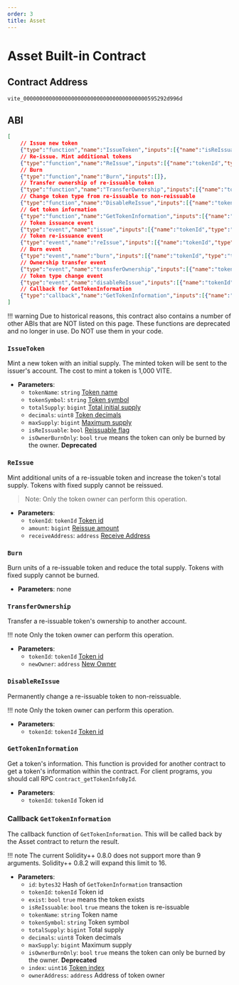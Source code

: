 ```yaml
---
order: 3
title: Asset
---
```


# Asset Built-in Contract
## Contract Address
`vite_000000000000000000000000000000000000000595292d996d`

## ABI
```json
[
	// Issue new token
	{"type":"function","name":"IssueToken","inputs":[{"name":"isReIssuable","type":"bool"},{"name":"tokenName","type":"string"},{"name":"tokenSymbol","type":"string"},{"name":"totalSupply","type":"uint256"},{"name":"decimals","type":"uint8"},{"name":"maxSupply","type":"uint256"},{"name":"isOwnerBurnOnly","type":"bool"}]},
	// Re-issue. Mint additional tokens
	{"type":"function","name":"ReIssue","inputs":[{"name":"tokenId","type":"tokenId"},{"name":"amount","type":"uint256"},{"name":"receiveAddress","type":"address"}]},
	// Burn
	{"type":"function","name":"Burn","inputs":[]},
	// Transfer ownership of re-issuable token
	{"type":"function","name":"TransferOwnership","inputs":[{"name":"tokenId","type":"tokenId"},{"name":"newOwner","type":"address"}]},
	// Change token type from re-issuable to non-reissuable
	{"type":"function","name":"DisableReIssue","inputs":[{"name":"tokenId","type":"tokenId"}]},
	// Get token information
	{"type":"function","name":"GetTokenInformation","inputs":[{"name":"tokenId","type":"tokenId"}]},
	// Token issuance event
	{"type":"event","name":"issue","inputs":[{"name":"tokenId","type":"tokenId","indexed":true}]},
	// Token re-issuance event
	{"type":"event","name":"reIssue","inputs":[{"name":"tokenId","type":"tokenId","indexed":true}]},
	// Burn event
	{"type":"event","name":"burn","inputs":[{"name":"tokenId","type":"tokenId","indexed":true},{"name":"burnAddress","type":"address"},{"name":"amount","type":"uint256"}]},
	// Ownership transfer event
	{"type":"event","name":"transferOwnership","inputs":[{"name":"tokenId","type":"tokenId","indexed":true},{"name":"owner","type":"address"}]},
	// Token type change event
	{"type":"event","name":"disableReIssue","inputs":[{"name":"tokenId","type":"tokenId","indexed":true}]},
	// Callback for GetTokenInformation
	{"type":"callback","name":"GetTokenInformation","inputs":[{"name":"id","type":"bytes32"},{"name":"tokenId","type":"tokenId"},{"name":"exist","type":"bool"},{"name":"isReIssuable","type":"bool"},{"name":"tokenName","type":"string"},{"name":"tokenSymbol","type":"string"},{"name":"totalSupply","type":"uint256"},{"name":"decimals","type":"uint8"},{"name":"maxSupply","type":"uint256"},{"name":"isOwnerBurnOnly","type":"bool"},{"name":"index","type":"uint16"},{"name":"ownerAddress","type":"address"}]}
]
```

!!! warning
	Due to historical reasons, this contract also contains a number of other ABIs that are NOT listed on this page. These functions are deprecated and no longer in use. Do NOT use them in your code.

### `IssueToken`

Mint a new token with an initial supply. The minted token will be sent to the issuer's account. The cost to mint a token is 1,000 VITE.

- **Parameters**: 
	* `tokenName`: `string` [Token name](../../../vite-basics/token-model.md#minting)
	* `tokenSymbol`: `string` [Token symbol](../../../vite-basics/token-model.md#minting)
	* `totalSupply`: `bigint` [Total initial supply](../../../vite-basics/token-model.md#minting)
	* `decimals`: `uint8` [Token decimals](../../../vite-basics/token-model.md#minting)
	* `maxSupply`: `bigint` [Maximum supply](../../../vite-basics/token-model.md#minting)
	* `isReIssuable`: `bool` [Reissuable flag](../../../vite-basics/token-model.md#minting)
	* `isOwnerBurnOnly`: `bool` `true` means the token can only be burned by the owner. **Deprecated**
	
### `ReIssue`

Mint additional units of a re-issuable token and increase the token's total supply. Tokens with fixed supply cannot be reissued.

> Note: Only the token owner can perform this operation.

- **Parameters**: 
	* `tokenId`: `tokenId` [Token id](../../../vite-basics/token-model.md#re-issuance)
	* `amount`: `bigint` [Reissue amount](../../../vite-basics/token-model.md#re-issuance)
	* `receiveAddress`: `address` [Receive Address](../../../vite-basics/token-model.md#re-issuance)

### `Burn`

Burn units of a re-issuable token and reduce the total supply. Tokens with fixed supply cannot be burned.

- **Parameters**: none

### `TransferOwnership`

Transfer a re-issuable token's ownership to another account.

!!! note
	Only the token owner can perform this operation.

- **Parameters**: 
	* `tokenId`: `tokenId` [Token id](../../../vite-basics/token-model.md#ownership-transfer)
	* `newOwner`: `address` [New Owner](../../../vite-basics/token-model.md#ownership-transfer)

### `DisableReIssue`

Permanently change a re-issuable token to non-reissuable.

!!! note
	Only the token owner can perform this operation.

- **Parameters**: 
	* `tokenId`: `tokenId` [Token id](../../../vite-basics/token-model.md#disabling-re-issuance)

### `GetTokenInformation`

Get a token's information. This function is provided for another contract to get a token's information within the contract. For client programs, you should call RPC `contract_getTokenInfoById`.

- **Parameters**: 
	* `tokenId`: `tokenId` Token id

### Callback `GetTokenInformation`

The callback function of `GetTokenInformation`. This will be called back by the Asset contract to return the result.

!!! note
	The current Solidity++ 0.8.0 does not support more than 9 arguments. Solidity++ 0.8.2 will expand this limit to 16.

- **Parameters**: 
	* `id`: `bytes32` Hash of `GetTokenInformation` transaction
	* `tokenId`: `tokenId` Token id
	* `exist`: `bool` `true` means the token exists
	* `isReIssuable`: `bool` `true` means the token is re-issuable
	* `tokenName`: `string` Token name
	* `tokenSymbol`: `string` Token symbol
	* `totalSupply`: `bigint` Total supply
	* `decimals`: `uint8` Token decimals
	* `maxSupply`: `bigint` Maximum supply
	* `isOwnerBurnOnly`: `bool` `true` means the token can only be burned by the owner. **Deprecated**
	* `index`: `uint16` [Token index](../../../vite-basics/token-model.md#token-index)
	* `ownerAddress`: `address` Address of token owner

